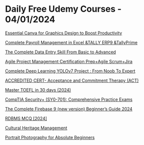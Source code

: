 # Daily Free Udemy Courses - 04/01/2024

[Essential Canva for Graphics Design to Boost Productivity](https://www.udemy.com/course/essential-canva-for-graphics-design-to-boost-productivity/?couponCode=4AFE170DF922CAF31A90)
[Complete Payroll Management in Excel &TALLY ERP9 &TallyPrime](https://www.udemy.com/course/complete-payroll-management-in-microsoft-excel-tally-erp9/?couponCode=TRICKYMAN3)
[The Complete Data Entry Skill From Basic to Advanced](https://www.udemy.com/course/the-complete-data-entry-skill-from-basic-to-advanced/?couponCode=8F26444B20D775307641)
[Agile Project Management Certification Prep+Agile Scrum+Jira](https://www.udemy.com/course/agile-project-management-certification/?couponCode=020124_FREE)
[Complete Deep Learning YOLOv7 Project : From Noob To Expert](https://www.udemy.com/course/complete-deep-learning-yolov7-project-from-noob-to-expert/?couponCode=37F90ADBCCCC5F016662)
[ACCREDITED CERT- Acceptance and Commitment Therapy (ACT)](https://www.udemy.com/course/accredited-diploma-certificate-acceptance-and-commitment-therapy-act/?couponCode=GIFT-4-SUPPORT-IN-23)
[Master TOEFL in 30 days (2024)](https://www.udemy.com/course/prepare-for-the-toefl-in-30-days-without-wasting-a-dollar/?couponCode=DEEPWEBMAROC)
[CompTIA Security+ (SY0-701): Comprehensive Practice Exams](https://www.udemy.com/course/comptia-security-plus-sy0-701-practice-exams/?couponCode=01AC33DCE8DEF4BFA874)
[The Complete Firebase 9 (new version) Beginner’s Guide 2024](https://www.udemy.com/course/javascript-firebase-build-full-stack-web-apps-faster/?couponCode=JF100-FREE-JAN24)
[RDBMS MCQ [2024]](https://www.udemy.com/course/rdbms-mcq/?couponCode=B8393EE77765C7918521)
[Cultural Heritage Management](https://www.udemy.com/course/cultural-heritage/?couponCode=FREE1000)
[Portrait Photography for Absolute Beginners](https://www.udemy.com/course/mastering-portrait-photography/?couponCode=PPJAN2024)
